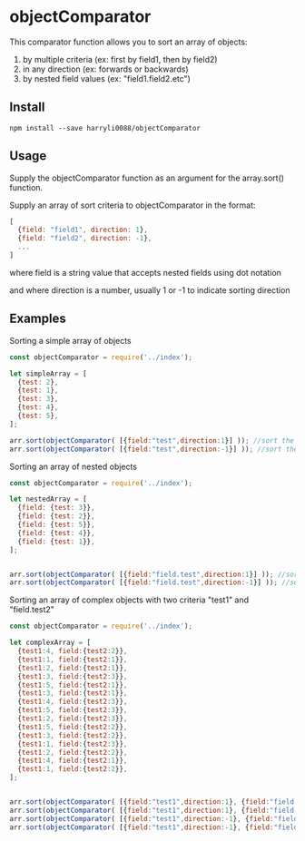 # objectComparator

This comparator function allows you to sort an array of objects:
1. by multiple criteria (ex: first by field1, then by field2)
2. in any direction (ex: forwards or backwards)
3. by nested field values (ex: "field1.field2.etc")

## Install
```
npm install --save harryli0088/objectComparator
```

## Usage
Supply the objectComparator function as an argument for the array.sort() function.

Supply an array of sort criteria to objectComparator in the format:
```js
[
  {field: "field1", direction: 1},
  {field: "field2", direction: -1},
  ...
]
```

where field is a string value that accepts nested fields using dot notation

and where direction is a number, usually 1 or -1 to indicate sorting direction

## Examples

Sorting a simple array of objects
```js
const objectComparator = require('../index');

let simpleArray = [
  {test: 2},
  {test: 1},
  {test: 3},
  {test: 4},
  {test: 5},
];

arr.sort(objectComparator( [{field:"test",direction:1}] )); //sort the array going forwards
arr.sort(objectComparator( [{field:"test",direction:-1}] )); //sort the array going backwards
```


Sorting an array of nested objects
```js
const objectComparator = require('../index');

let nestedArray = [
  {field: {test: 3}},
  {field: {test: 2}},
  {field: {test: 5}},
  {field: {test: 4}},
  {field: {test: 1}},
];


arr.sort(objectComparator( [{field:"field.test",direction:1}] )); //sort the array going forwards
arr.sort(objectComparator( [{field:"field.test",direction:-1}] )); //sort the array going backwards
```


Sorting an array of complex objects with two criteria "test1" and "field.test2"
```js
const objectComparator = require('../index');

let complexArray = [
  {test1:4, field:{test2:2}},
  {test1:1, field:{test2:1}},
  {test1:2, field:{test2:1}},
  {test1:3, field:{test2:3}},
  {test1:5, field:{test2:1}},
  {test1:3, field:{test2:1}},
  {test1:4, field:{test2:3}},
  {test1:5, field:{test2:3}},
  {test1:2, field:{test2:3}},
  {test1:5, field:{test2:2}},
  {test1:3, field:{test2:2}},
  {test1:1, field:{test2:3}},
  {test1:2, field:{test2:2}},
  {test1:4, field:{test2:1}},
  {test1:1, field:{test2:2}},
];


arr.sort(objectComparator( [{field:"test1",direction:1}, {field:"field.test2",direction:1}] )); //sort with test1 going forwards, test2 going forwards
arr.sort(objectComparator( [{field:"test1",direction:1}, {field:"field.test2",direction:-1}] )); //sort with test1 going forwards, test2 going backwards
arr.sort(objectComparator( [{field:"test1",direction:-1}, {field:"field.test2",direction:1}] )); //sort with test1 going backwards, test2 going forwards
arr.sort(objectComparator( [{field:"test1",direction:-1}, {field:"field.test2",direction:-1}] )); //sort with test1 going backwards, test2 going backwards
```
